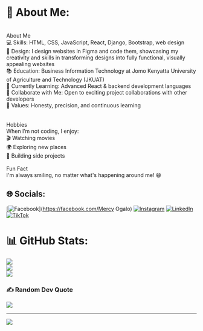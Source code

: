 # 💫 About Me:
<br>About Me<br>💻 Skills: HTML, CSS, JavaScript, React, Django, Bootstrap, web design<br>🎨 Design: I design websites in Figma and code them, showcasing my creativity and skills in transforming designs into fully functional, visually appealing websites<br>📚 Education: Business Information Technology at Jomo Kenyatta University of Agriculture and Technology (JKUAT)<br>🌱 Currently Learning: Advanced React & backend development languages<br>🤝 Collaborate with Me: Open to exciting project collaborations with other developers<br>🧠 Values: Honesty, precision, and continuous learning<br><br><br>Hobbies<br>When I’m not coding, I enjoy:<br>🎬 Watching movies<br>🌍 Exploring new places<br>🔧 Building side projects<br><br>Fun Fact<br>I'm always smiling, no matter what's happening around me! 😄<br>


## 🌐 Socials:
[![Facebook](https://img.shields.io/badge/Facebook-%231877F2.svg?logo=Facebook&logoColor=white)](https://facebook.com/Mercy Ogalo) [![Instagram](https://img.shields.io/badge/Instagram-%23E4405F.svg?logo=Instagram&logoColor=white)](https://instagram.com/ogalo_mercy) [![LinkedIn](https://img.shields.io/badge/LinkedIn-%230077B5.svg?logo=linkedin&logoColor=white)](https://linkedin.com/in/mercy-ogalo-9a1b69272) [![TikTok](https://img.shields.io/badge/TikTok-%23000000.svg?logo=TikTok&logoColor=white)](https://tiktok.com/@mercyfrontenddeveloper) 


# 📊 GitHub Stats:
![](https://github-readme-stats.vercel.app/api?username=mercyogalo&theme=midnight-purple&hide_border=false&include_all_commits=false&count_private=false)<br/>
![](https://github-readme-streak-stats.herokuapp.com/?user=mercyogalo&theme=midnight-purple&hide_border=false)<br/>
![](https://github-readme-stats.vercel.app/api/top-langs/?username=mercyogalo&theme=midnight-purple&hide_border=false&include_all_commits=false&count_private=false&layout=compact)

### ✍️ Random Dev Quote
![](https://quotes-github-readme.vercel.app/api?type=horizontal&theme=radical)


---
[![](https://visitcount.itsvg.in/api?id=mercyogalo&icon=0&color=0)](https://visitcount.itsvg.in)

<!-- Proudly created with GPRM ( https://gprm.itsvg.in ) -->
